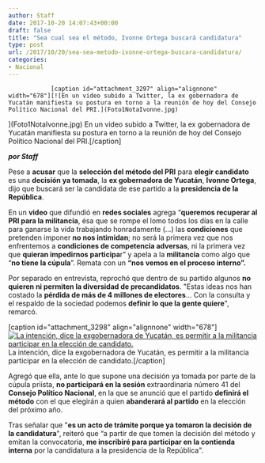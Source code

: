 ```yaml
---
author: Staff
date: 2017-10-20 14:07:43+00:00
draft: false
title: "Sea cual sea el método, Ivonne Ortega buscará candidatura"
type: post
url: /2017/10/20/sea-sea-metodo-ivonne-ortega-buscara-candidatura/
categories:
- Nacional
---
```



				[caption id="attachment_3297" align="alignnone" width="678"][![En un video subido a Twitter, la ex gobernadora de Yucatán manifiesta su postura en torno a la reunión de hoy del Consejo Político Nacional del PRI.](Foto1NotaIvonne.jpg)
](Foto1NotaIvonne.jpg) En un video subido a Twitter, la ex gobernadora de Yucatán manifiesta su postura en torno a la reunión de hoy del Consejo Político Nacional del PRI.[/caption]

_**por Staff**_

Pese a **acusar** que la **selección del método del PRI** para **elegir candidato** es una **decisión ya tomada**, la **ex gobernadora de Yucatán**, **Ivonne Ortega**, dijo que buscará ser la candidata de ese partido a la **presidencia de la República**.

En un **video** que difundió en **redes sociales** agrega “**queremos recuperar al PRI para la militancia**, ésa que se rompe el lomo todos los días en la calle para ganarse la vida trabajando honradamente (…) las **condiciones** que pretenden imponer **no nos intimidan**; no será la primera vez que nos enfrentemos a **condiciones de competencia adversas**, ni la primera vez que **quieran impedirnos participa**r” y apela a la **militancia** como algo que “**no tiene la cúpula**”. Remata con un **“nos vemos en el proceso interno”.**

Por separado en entrevista, reprochó que dentro de su partido algunos **no quieren ni permiten la diversidad de precandidatos**. "Estas ideas nos han costado la **pérdida de más de 4 millones de electores**... Con la consulta y el respaldo de la sociedad podemos **definir lo que la gente quiere**", remarcó.

[caption id="attachment_3298" align="alignnone" width="678"][![La intención, dice la exgobernadora de Yucatán, es permitir a la militancia participar en la elección de candidato.](Foto2NotaIvonne.jpg)
](Foto2NotaIvonne.jpg) La intención, dice la exgobernadora de Yucatán, es permitir a la militancia participar en la elección de candidato.[/caption]

Agregó que ella, ante lo que supone una decisión ya tomada por parte de la cúpula priista, **no participará en la sesión** extraordinaria número 41 del **Consejo Político Nacional**, en la que se anunció que el partido **definirá el método** con el que elegirán a quien **abanderará al partido** en la elección del próximo año.

Tras señalar que "**es un acto de trámite porque ya tomaron la decisión de la candidatura**", reiteró que “a partir de que tomen la decisión del método y emitan la convocatoria, **me inscribiré para participar en la contienda interna** por la candidatura a la presidencia de la República".		
